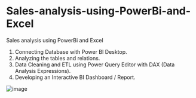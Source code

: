 # Sales-analysis-using-PowerBi-and-Excel
Sales analysis using PowerBi and Excel

1. Connecting Database with Power BI Desktop.
2. Analyzing the tables and relations.
3. Data Cleaning and ETL using Power Query Editor with DAX (Data Analysis Expressions).
4. Developing an Interactive BI Dashboard / Report.


![image](https://user-images.githubusercontent.com/26156577/144749673-56cd603a-e4da-406f-b018-c3c992a8eb3c.png)
